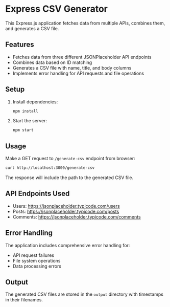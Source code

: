 # Express CSV Generator

This Express.js application fetches data from multiple APIs, combines them, and generates a CSV file.

## Features

- Fetches data from three different JSONPlaceholder API endpoints
- Combines data based on ID matching
- Generates a CSV file with name, title, and body columns
- Implements error handling for API requests and file operations

## Setup

1. Install dependencies:
   ```bash
   npm install
   ```

2. Start the server:
   ```bash
   npm start
   ```

## Usage

Make a GET request to `/generate-csv` endpoint from browser:

```bash
curl http://localhost:3000/generate-csv
```

The response will include the path to the generated CSV file.

## API Endpoints Used

- Users: https://jsonplaceholder.typicode.com/users
- Posts: https://jsonplaceholder.typicode.com/posts
- Comments: https://jsonplaceholder.typicode.com/comments

## Error Handling

The application includes comprehensive error handling for:
- API request failures
- File system operations
- Data processing errors

## Output

The generated CSV files are stored in the `output` directory with timestamps in their filenames.
